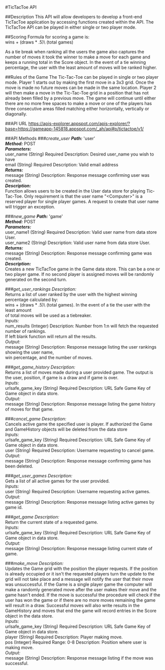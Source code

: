 #TicTacToe API

##Description
This API will allow developers to develop a front-end TicTacToe application by accessing functions created within
the API.  The TicTacToe API can be played in either single or two player mode.

##Scoring
Formula for scoring a game is:<br>
wins + (draws * .5)\ (total games)

As a tie break when ranking all the users the game also captures the number of moves it took the winner to make a move for each game and keeps a running total in the Score object.  In the event of a tie winning percentage, the user with the least amount of moves will be ranked higher.

##Rules of the Game
The Tic-Tac-Toe can be played in single or two player mode.  Player 1 starts out by making the first move in a 3x3 grid.  Once the move is made no future moves can be made in the same location.  Player 2 will then make a move in the Tic-Tac-Toe grid in a position that has not already been filled by a previous move.  The game will continue until either there are no more free spaces to make a move or one of the players has three consecutive areas filled matching either horizontally, vertically or diagonally.

##API URL
https://apis-explorer.appspot.com/apis-explorer/?base=https://gameapp-145818.appspot.com/_ah/api#p/tictactoe/v1/

##API Methods
###*create_user*
<b>_Path:_</b> 'user' <br>
<b>_Method:_</b> POST <br>
<b>_Parameters:_</b><br>
user_name (String) Required Description: Desired user_name you wish to have<br>
email (String) Required Description: Valid email address<br>
<b>_Returns:_</b><br>
message (String) Description: Response message confirming user was created.<br>
<b>_Description:_</b> <br>
Function allows users to be created in the User data store for playing Tic-Tac-Toe.  Only requirement is that the user name "\<Computer>" is a reserved player for single player games.  A request to create that user name will trigger an exception.<br>

###*new_game*
<b>_Path:_</b> 'game' <br>
<b>_Method:_</b> POST <br>
<b>_Parameters:_</b><br>
user_name1 (String) Required Description: Valid user name from data store User.<br>
user_name2 (String) Description: Valid user name from data store User.<br>
<b>_Returns:_</b><br>
message (String) Description: Response message confirming game was created.</br>
<b>_Description:_</b> <br>
Creates a new TicTacToe game in the Game data store.  This can be a one or two player game.  If no second player is assigned moves will be randomly generated on the second turn.<br>

###*get_user_rankings*
_Description:_<br>
Returns a list of user ranked by the user with the highest winning percentage calculated by:<br>
wins + (draws * .5)\ (total games).  In the event of a tie the user with the least amount<br>
of total moves will be used as a tiebreaker.<br>
_Inputs:_<br>
num_results (Integer) Description: Number from 1:n will fetch the requested number of rankings.<br>
If left blank function will return all the results.<br>
_Output:_<br>
message (String) Description: Response message listing the user rankings showing the user name,<br>
win percentage, and the number of moves.

###*get_game_history*
_Description:_<br>
Returns a list of moves made during a user provided game.  The output is the user, position, if game is a draw and if game is over.<br>
_Inputs:_<br>
urlsafe_game_key (String) Required Description: URL Safe Game Key of Game object in data store.<br>
_Output:_<br>
message (String) Description: Response message listing the game history of moves for that game.

###*cancel_game*
_Description:_<br>
Cancels active game the specified user is player.  If authorized the Game and GameHistory objects will be deleted from the data  store<br>
_Inputs:_<br>
urlsafe_game_key (String) Required Description: URL Safe Game Key of Game object in data store.<br>
user (String) Required Description: Username requesting to cancel game.<br>
_Output:_<br>
message (String) Description: Response message confirming game has been deleted.

###*get_user_games*
_Description:_<br>
Gets a list of all active games for the user provided.<br>
_Inputs:_<br>
user (String) Required Description: Username requesting active games.<br>
_Output:_<br>
message (String) Description: Response message listing active games by game id.

###*get_game*
_Description:_<br>
Return the current state of a requested game.<br>
_Inputs:_<br>
urlsafe_game_key (String) Required Description: URL Safe Game Key of Game object in data store.<br>
_Output:_<br>
message (String) Description: Response message listing current state of game.

###*make_move*
_Description:_<br>
Updates the Game grid with the position the player requests.  If the position is already occupied or it isn't the requested players turn the update to the grid will not take place and a message will notify the user that their move was unsuccessful.  If the Game is a single player game the computer will make a randomly generated move after the user makes their move and the game hasn't ended.   If the move is successful the procedure will check if the user has won the game or if there are no more moves remaining the game will result in a draw.  Successful moves will also write results in the GameHistory and moves that end the game will record entries in the Score object in the data store.<br>
_Inputs:_<br>
urlsafe_game_key (String) Required Description: URL Safe Game Key of Game object in data store.<br>
player (String) Required Description: Player making move.<br>
pos (Integer) Required Range: 0-8 Description: Position where user is making move.<br>
_Output:_<br>
message (String) Description: Response message listing if the move was successful.
